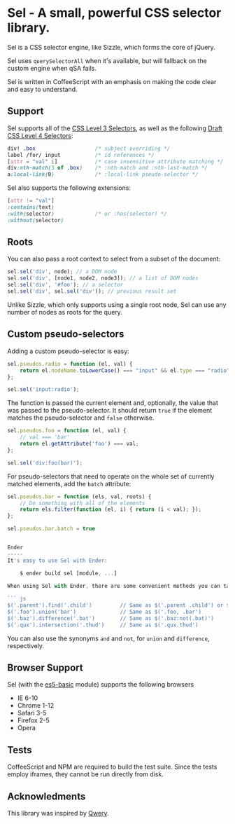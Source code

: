 Sel - A small, powerful CSS selector library.
===
Sel is a CSS selector engine, like Sizzle, which forms the core of jQuery.

Sel uses `querySelectorAll` when it's available, but will fallback on the custom engine when qSA fails.

Sel is written in CoffeeScript with an emphasis on making the code clear and easy to understand.

Support
-------
Sel supports all of the [CSS Level 3 Selectors](http://www.w3.org/TR/css3-selectors/#selectors), as well as the following
[Draft CSS Level 4 Selectors](http://dev.w3.org/csswg/selectors4/#overview):

``` css
div! .box                   /* subject overriding */ 
label /for/ input           /* id references */
[attr = "val" i]            /* case insensitive attribute matching */
div:nth-match(3 of .box)    /* :nth-match and :nth-last-match */
a:local-link(0)             /* :local-link pseudo-selector */
```

Sel also supports the following extensions:

``` css
[attr != "val"]
:contains(text)
:with(selector)             /* or :has(selector) */
:without(selector)
```

Roots
-----
You can also pass a root context to select from a subset of the document:

``` js
sel.sel('div', node); // a DOM node
sel.sel('div', [node1, node2, node3]); // a list of DOM nodes
sel.sel('div', '#foo'); // a selector
sel.sel('div', sel.sel('div')); // previous result set
```

Unlike Sizzle, which only supports using a single root node, Sel can use any number of nodes as roots for the query.

Custom pseudo-selectors
-------------------

Adding a custom pseudo-selector is easy:

``` js
sel.pseudos.radio = function (el, val) {
    return el.nodeName.toLowerCase() === "input" && el.type === "radio";
};

sel.sel('input:radio');
```

The function is passed the current element and, optionally, the value that was passed to the pseudo-selector. It
should return `true` if the element matches the pseudo-selector and `false` otherwise.

``` js
sel.pseudos.foo = function (el, val) {
    // val === 'bar'
    return el.getAttribute('foo') === val;
};

sel.sel('div:foo(bar)');
```

For pseudo-selectors that need to operate on the whole set of currently matched elements, add the `batch` attribute:

``` js
sel.pseudos.bar = function (els, val, roots) {
    // Do something with all of the elements
    return els.filter(function (el, i) { return (i < val); });
};

sel.pseudos.bar.batch = true


Ender
-----
It's easy to use Sel with Ender:

    $ ender build sel [module, ...]
    
When using Sel with Ender, there are some convenient methods you can take advantage of:

``` js
$('.parent').find('.child')         // Same as $('.parent .child') or $('.child', '.parent')
$('.foo').union('bar')              // Same as $('.foo, .bar')
$('.baz').difference('.bat')        // Same as $('.baz:not(.bat)')
$('.qux').intersection('.thud')     // Same as $('.qux.thud')
```

You can also use the synonyms `and` and `not`, for `union` and `difference`, respectively.

Browser Support
---------------
Sel (with the [es5-basic](https://github.com/amccollum/es5-basic) module) supports the following browsers

  - IE 6-10
  - Chrome 1-12
  - Safari 3-5
  - Firefox 2-5
  - Opera

Tests
-----
CoffeeScript and NPM are required to build the test suite. Since the tests employ iframes, they cannot be run directly from disk.

Acknowledments
-------
This library was inspired by [Qwery](https://github.com/ded/qwery).
